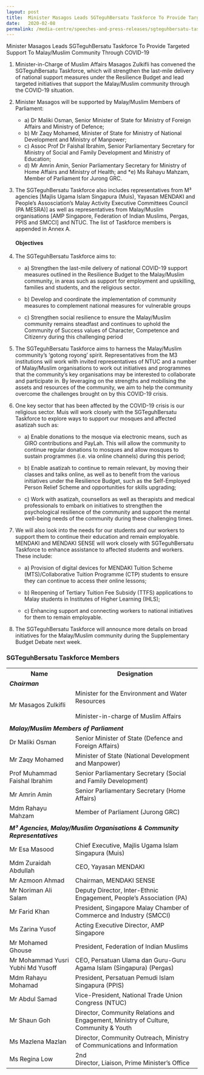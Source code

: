 ```yaml
---
layout: post
title:  Minister Masagos Leads SGTeguhBersatu Taskforce To Provide Targeted Support To Malay/Muslim Community Through COVID-19 
date:   2020-02-08
permalink: /media-centre/speeches-and-press-releases/sgteguhbersatu-taskforce/
---
```



Minister Masagos Leads SGTeguhBersatu Taskforce To Provide Targeted Support To Malay/Muslim Community Through COVID-19 

1. Minister-in-Charge of Muslim Affairs Masagos Zulkifli has convened the SGTeguhBersatu  Taskforce, which will strengthen the last-mile delivery of national support measures under the Resilience Budget and lead targeted initiatives that support the Malay/Muslim community through the COVID-19 situation.

2. Minister Masagos will be supported by Malay/Muslim Members of Parliament: 

   * a)	Dr Maliki Osman, Senior Minister of State for Ministry of Foreign Affairs and Ministry of Defence;
   * b)	Mr Zaqy Mohamed, Minister of State for Ministry of National Development and Ministry of Manpower;
   * c)	Assoc Prof Dr Faishal Ibrahim, Senior Parliamentary Secretary for Ministry of Social and Family Development and Ministry of Education; 
   * d)	Mr Amrin Amin, Senior Parliamentary Secretary for Ministry of Home Affairs and Ministry of Health; and
   *e)	Ms Rahayu Mahzam, Member of Parliament for Jurong GRC. 

3. The SGTeguhBersatu Taskforce also includes representatives from M³ agencies [Majlis Ugama Islam Singapura (Muis), Yayasan MENDAKI and People’s Assosciation’s Malay Activity Executive Committees Council (PA MESRA)] as well as representatives from Malay/Muslim organisations [AMP Singapore, Federation of Indian Muslims, Pergas, PPIS and SMCCI] and NTUC. The list of Taskforce members is appended in Annex A. 

   #### **Objectives**

4. The SGTeguhBersatu Taskforce aims to: 
   * a)	Strengthen the last-mile delivery of national COVID-19 support measures outlined in the Resilience Budget to the Malay/Muslim community, in areas such as support for employment and upskilling, families and students, and the religious sector.

   * b)	Develop and coordinate the implementation of community measures to complement national measures for vulnerable groups 

   * c)	Strengthen social resilience to ensure the Malay/Muslim community remains steadfast and continues to uphold the Community of Success values of Character, Competence and Citizenry during this challenging period
   
5. The SGTeguhBersatu Taskforce aims to harness the Malay/Muslim community’s ‘gotong royong’ spirit. Representatives from the M3 institutions will work with invited representatives of NTUC and a number of Malay/Muslim organisations to work out initiatives and programmes that the community’s key organisations may be interested to collaborate and participate in. By leveraging on the strengths and mobilising the assets and resources of the community, we aim to help the community overcome the challenges brought on by this COVID-19 crisis.

6. One key sector that has been affected by the COVID-19 crisis is our religious sector. Muis will work closely with the SGTeguhBersatu Taskforce to explore ways to support our mosques and affected asatizah such as:  

   * a) Enable donations to the mosque via electronic means, such as GIRO contributions and PayLah. This will allow the community to continue regular donations to mosques and allow mosques to sustain programmes (i.e. via online channels) during this period;

   * b) Enable asatizah to continue to remain relevant, by moving their classes and talks online, as well as to benefit from the various initiatives under the Resilience Budget, such as the Self-Employed Person Relief Scheme and opportunities for skills upgrading;

   * c) Work with asatizah, counsellors as well as therapists and medical professionals to embark on initiatives to strengthen the psychological resilience of the community and support the mental well-being needs of the community during these challenging times.

7. We will also look into the needs for our students and our workers to support them to continue their education and remain employable. MENDAKI and MENDAKI SENSE will work closely with SGTeguhBersatu Taskforce to enhance assistance to affected students and workers. These include: 

   * a)	Provision of digital devices for MENDAKI Tuition Scheme (MTS)/Collaborative Tuition Programme (CTP) students to ensure they can continue to access their online lessons;

   * b)	Reopening of Tertiary Tuition Fee Subsidy (TTFS) applications to Malay students in Institutes of Higher Learning (IHLS);

   * c)	Enhancing support and connecting workers to national initiatives for them to remain employable.

8. The SGTeguhBersatu Taskforce will announce more details on broad initiatives for the Malay/Muslim community during the Supplementary Budget Debate next week. 



### **SGTeguhBersatu Taskforce Members**

<table>
  <tr>
    <th>Name</th>
    <th>Designation</th>
  </tr>
  <tr>
    <td colspan="2"><span style="font-weight:bold;font-style:italic">Chairman</span></td>
  </tr>
  <tr>
    <td>Mr Masagos Zulkifli</td>
    <td>Minister for the Environment and Water Resources<br><br>Minister-in-charge of Muslim Affairs</td>
  </tr>
  <tr>
    <td></td>
    <td></td>
  </tr>
  <tr>
    <td colspan="2"><span style="font-weight:bold;font-style:italic">Malay/Muslim Members of Parliament</span></td>
  </tr>
  <tr>
    <td>Dr Maliki Osman</td>
    <td>Senior Minister of State (Defence and Foreign Affairs)</td>
  </tr>
  <tr>
    <td>Mr Zaqy Mohamed</td>
    <td>Minister of State (National Development and Manpower)</td>
  </tr>
  <tr>
    <td>Prof Muhammad Faishal Ibrahim</td>
    <td>Senior Parliamentary Secretary (Social and Family Development)</td>
  </tr>
  <tr>
    <td>Mr Amrin Amin</td>
    <td>Senior Parliamentary Secretary (Home Affairs)</td>
  </tr>
  <tr>
    <td>Mdm Rahayu Mahzam</td>
    <td>Member of Parliament (Jurong GRC)</td>
  </tr>
  <tr>
    <td></td>
    <td></td>
  </tr>
  <tr>
    <td colspan="2"><span style="font-weight:bold;font-style:italic">M³ Agencies, Malay/Muslim Organisations &amp; Community Representatives</span></td>
  </tr>
  <tr>
    <td>Mr Esa Masood</td>
    <td>Chief Executive, Majlis Ugama Islam Singapura (Muis)</td>
  </tr>
  <tr>
    <td>Mdm Zuraidah Abdullah</td>
    <td>CEO, Yayasan MENDAKI</td>
  </tr>
  <tr>
    <td>Mr Azmoon Ahmad</td>
    <td>Chairman, MENDAKI SENSE</td>
  </tr>
  <tr>
    <td>Mr Noriman Ali Salam</td>
    <td>Deputy Director, Inter-Ethnic Engagement, People’s Association (PA)</td>
  </tr>
  <tr>
    <td>Mr Farid Khan</td>
    <td>President, Singapore Malay Chamber of Commerce and Industry (SMCCI)</td>
  </tr>
  <tr>
    <td>Ms Zarina Yusof</td>
    <td>Acting Executive Director, AMP Singapore</td>
  </tr>
  <tr>
    <td>Mr Mohamed Ghouse</td>
    <td>President, Federation of Indian Muslims</td>
  </tr>
  <tr>
    <td>Mr Mohammad Yusri Yubhi Md Yusoff</td>
    <td>CEO, Persatuan Ulama dan Guru-Guru Agama Islam (Singapura) (Pergas)</td>
  </tr>
  <tr>
    <td>Mdm Rahayu Mohamad</td>
    <td>President, Persatuan Pemudi Islam Singapura (PPIS)</td>
  </tr>
  <tr>
    <td>Mr Abdul Samad</td>
    <td>Vice-President, National Trade Union Congress (NTUC)</td>
  </tr>
  <tr>
    <td>Mr Shaun Goh</td>
    <td>Director, Community Relations and Engagement, Ministry of Culture, Community &amp; Youth</td>
  </tr>
  <tr>
    <td>Ms Mazlena Mazlan</td>
    <td>Director, Community Outreach, Ministry of Communications and Information</td>
  </tr>
  <tr>
    <td>Ms Regina Low</td>
    <td>2nd<br> Director, Liaison, Prime Minister’s Office</td>
  </tr>
</table>


